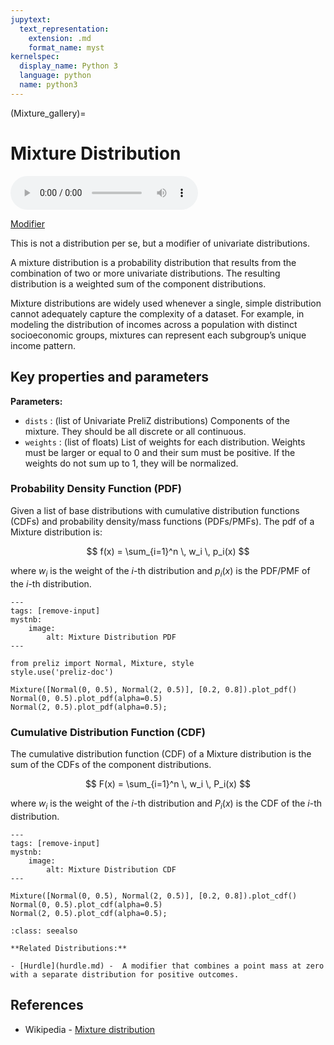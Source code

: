 ```yaml
---
jupytext:
  text_representation:
    extension: .md
    format_name: myst
kernelspec:
  display_name: Python 3
  language: python
  name: python3
---
```

(Mixture_gallery)=
# Mixture Distribution

<audio controls> <source src="../../_static/mixture.mp3" type="audio/mpeg"> This browser cannot play the pronunciation audio file for this distribution. </audio>

[Modifier](../../gallery_tags.rst#modifier)

This is not a distribution per se, but a modifier of univariate distributions.

A mixture distribution is a probability distribution that results from the combination of two or more univariate distributions. The resulting distribution is a weighted sum of the component distributions. 

Mixture distributions are widely used whenever a single, simple distribution cannot adequately capture the complexity of a dataset. For example, in modeling the distribution of incomes across a population with distinct socioeconomic groups, mixtures can represent each subgroup’s unique income pattern. 

## Key properties and parameters

**Parameters:**

- `dists` : (list of Univariate PreliZ distributions) Components of the mixture. They should be all discrete or all continuous.
- `weights` : (list of floats) List of weights for each distribution. Weights must be larger or equal to 0 and their sum must be positive. If the weights do not sum up to 1, they will be normalized.

### Probability Density Function (PDF)

Given a list of base distributions with cumulative distribution functions (CDFs) and probability density/mass functions (PDFs/PMFs). The pdf of a Mixture distribution is:

$$
f(x) = \sum_{i=1}^n \, w_i \, p_i(x)
$$

where $w_i$ is the weight of the $i$-th distribution and $p_i(x)$ is the PDF/PMF of the $i$-th distribution.

```{code-cell}
---
tags: [remove-input]
mystnb:
    image:
        alt: Mixture Distribution PDF
---

from preliz import Normal, Mixture, style
style.use('preliz-doc')

Mixture([Normal(0, 0.5), Normal(2, 0.5)], [0.2, 0.8]).plot_pdf()
Normal(0, 0.5).plot_pdf(alpha=0.5)
Normal(2, 0.5).plot_pdf(alpha=0.5);
```

### Cumulative Distribution Function (CDF)

The cumulative distribution function (CDF) of a Mixture distribution is the sum of the CDFs of the component distributions.

$$
F(x) = \sum_{i=1}^n \, w_i \, P_i(x)
$$

where $w_i$ is the weight of the $i$-th distribution and $P_i(x)$ is the CDF of the $i$-th distribution.

```{code-cell}
---
tags: [remove-input]
mystnb:
    image:
        alt: Mixture Distribution CDF
---

Mixture([Normal(0, 0.5), Normal(2, 0.5)], [0.2, 0.8]).plot_cdf()
Normal(0, 0.5).plot_cdf(alpha=0.5)
Normal(2, 0.5).plot_cdf(alpha=0.5);
```

```{seealso}
:class: seealso

**Related Distributions:**

- [Hurdle](hurdle.md) -  A modifier that combines a point mass at zero with a separate distribution for positive outcomes.
```

## References

- Wikipedia - [Mixture distribution](https://en.wikipedia.org/wiki/Mixture_distribution)
